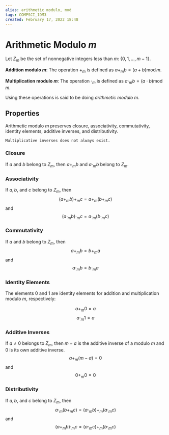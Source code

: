 ```yaml
---
alias: arithmetic modulo, mod
tags: COMPSCI_1DM3
created: February 17, 2022 18:48
---
```

# Arithmetic Modulo $m$
Let $Z_m$ be the set of nonnegative integers less than $m$: $\{0, 1, \dots, m-1\}$. 

**Addition modulo $m$**: The operation $+_m$ is defined as $a+_mb=(a+b)\operatorname{mod}m$.

**Multiplication modulo $m$**: The operation $\cdot_m$ is defined as $a\cdot_mb=(a\cdot b)\operatorname{mod}m$.

Using these operations is said to be doing *arithmetic modulo $m$*.

## Properties
Arithmetic modulo $m$ preserves closure, associativity, commutativity, identity elements, additive inverses, and distributivity.
```ad-warning
Multiplicative inverses does not always exist.
```
### Closure
If $a$ and $b$ belong to $Z_m$, then $a+_mb$ and $a\cdot_mb$ belong to $Z_m$. 
### Associativity
If $a,b,$ and $c$ belong to $Z_m$, then
$$(a+_mb)+_mc=a+_m(b+_mc)$$
and
$$(a\cdot_mb)\cdot_mc=a\cdot_m(b\cdot_mc)$$
### Commutativity
If $a$ and $b$ belong to $Z_m$, then
$$a+_mb=b+_ma$$
and
$$a\cdot_mb=b\cdot_ma$$
### Identity Elements
The elements $0$ and $1$ are identity elements for addition and multiplication modulo $m$, respectively:

$$a+_m0=a$$
$$a\cdot_m1=a$$
### Additive Inverses
If $a\neq0$ belongs to $Z_m$, then $m-a$ is the additive inverse of a modulo $m$ and $0$ is its own additive inverse.
$$a+_m(m-a)=0$$
and
$$0+_m0=0$$
### Distributivity
If $a,b,$ and $c$ belong to $Z_m$, then
$$a\cdot_m(b+_mc)=(a\cdot_mb)+_m(a\cdot_mc)$$
and
$$(a+_mb)\cdot_mc=(a\cdot_mc)+_m(b\cdot_mc)$$